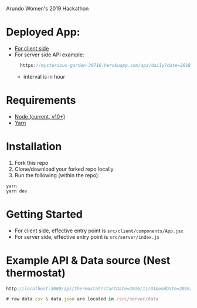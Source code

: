 Arundo Women's 2019 Hackathon

# Deployed App:
- [For client side](https://mysterious-garden-30716.herokuapp.com/)
- For server side API example:
  ```js
    https://mysterious-garden-30716.herokuapp.com/api/daily?date=2018/12/12&interval=2
  ```
  * interval is in hour


# Requirements
- [Node (current, v10+)](https://nodejs.org/en/download/current/)
- [Yarn](https://yarnpkg.com/lang/en/docs/install/#mac-stable)

# Installation
1. Fork this repo
2. Clone/download your forked repo locally
3. Run the following (within the repo):
```
yarn
yarn dev
```

# Getting Started
- For client side, effective entry point is `src/client/components/App.jsx`
- For server side, effective entry point is `src/server/index.js`

# Example API & Data source (Nest thermostat)
```js
http://localhost:3000/api/thermostat?startDate=2016/11/01&endDate=2016/11/02

# raw data.csv & data.json are located in /src/server/data
```
